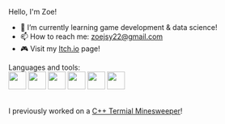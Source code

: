 Hello, I'm Zoe!

- 🌱 I’m currently learning game development & data science!
- 📫 How to reach me: zoejsy22@gmail.com
- 🎮 Visit my <a href="https://lorevoon.itch.io/">Itch.io</a> page!

Languages and tools: <br>
<img src="https://cdn.jsdelivr.net/gh/devicons/devicon@latest/icons/csharp/csharp-original.svg" style="height: 35px; width: 35px;" />
<img src="https://cdn.jsdelivr.net/gh/devicons/devicon@latest/icons/cplusplus/cplusplus-original.svg" style="height: 35px; width: 35px;" />
<img src="https://cdn.jsdelivr.net/gh/devicons/devicon@latest/icons/c/c-original.svg" style="height: 35px; width: 35px;" />
<img src="https://cdn.jsdelivr.net/gh/devicons/devicon@latest/icons/python/python-original.svg" style="height: 35px; width: 35px;" />
<img src="https://cdn.jsdelivr.net/gh/devicons/devicon@latest/icons/azuresqldatabase/azuresqldatabase-original.svg" style="height: 35px; width: 35px;" />
<img src="https://cdn.jsdelivr.net/gh/devicons/devicon@latest/icons/unity/unity-original.svg" style="height: 35px; width: 35px;" />

<br>
I previously worked on a <a href="https://github.com/Stree0408/ENGG1340_G49-">C++ Termial Minesweeper</a>!
